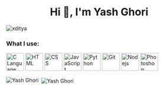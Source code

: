 <h1 align="center">Hi 👋, I'm Yash Ghori</h1>
<p align="left"> <img src="https://komarev.com/ghpvc/?username=yashghori&label=Profile%20views&color=0e75b6&style=plastic" alt="xditya" /> </p>

<h3 align="left">What I use:</h3>
<p align="left">

<img src="https://raw.githubusercontent.com/gist/rugvedkoshiya/1e72f4d6f832889fa45c9db52c7c6525/raw/9d7d33b2434d82dfe5e7749de93758cce3d485f9/c_48.svg" alt="C Language" width="48" height="48"/>
<img src="https://raw.githubusercontent.com/gist/rugvedkoshiya/1e72f4d6f832889fa45c9db52c7c6525/raw/9d7d33b2434d82dfe5e7749de93758cce3d485f9/html_48.svg" alt="HTML" width="48" height="48"/>
<img src="https://raw.githubusercontent.com/gist/rugvedkoshiya/1e72f4d6f832889fa45c9db52c7c6525/raw/9d7d33b2434d82dfe5e7749de93758cce3d485f9/css_48.svg" alt="CSS" width="48" height="48"/>
<img src="https://raw.githubusercontent.com/gist/rugvedkoshiya/1e72f4d6f832889fa45c9db52c7c6525/raw/9d7d33b2434d82dfe5e7749de93758cce3d485f9/javascript_48.svg" alt="JavaScript" width="48" height="48"/>
<img src="https://raw.githubusercontent.com/gist/rugvedkoshiya/1e72f4d6f832889fa45c9db52c7c6525/raw/9d7d33b2434d82dfe5e7749de93758cce3d485f9/python_48.svg" alt="Python" width="48" height="48"/>
<!-- <img src="https://raw.githubusercontent.com/gist/yashghori/1e72f4d6f832889fa45c9db52c7c6525/raw/9d7d33b2434d82dfe5e7749de93758cce3d485f9/django_48.svg" alt="Django" width="48" height="48"/>
<img src="https://raw.githubusercontent.com/gist/yashghori/1e72f4d6f832889fa45c9db52c7c6525/raw/9d7d33b2434d82dfe5e7749de93758cce3d485f9/flask_48.svg" alt="Flask" width="48" height="48"/>
<img src="https://raw.githubusercontent.com/gist/yashghori/1e72f4d6f832889fa45c9db52c7c6525/raw/9d7d33b2434d82dfe5e7749de93758cce3d485f9/flutter_48.svg" alt="Flutter" width="48" height="48"/>
<img src="https://raw.githubusercontent.com/gist/yashghori/1e72f4d6f832889fa45c9db52c7c6525/raw/9d7d33b2434d82dfe5e7749de93758cce3d485f9/dart_48.svg" alt="Dart" width="48" height="48"/> -->
<img src="https://raw.githubusercontent.com/gist/rugvedkoshiya/1e72f4d6f832889fa45c9db52c7c6525/raw/9d7d33b2434d82dfe5e7749de93758cce3d485f9/git_48.svg" alt="Git" width="48" height="48"/>
<!-- <img src="https://raw.githubusercontent.com/gist/yashghori/1e72f4d6f832889fa45c9db52c7c6525/raw/9d7d33b2434d82dfe5e7749de93758cce3d485f9/heroku_48.svg" alt="Heroku" width="48" height="48"/>
<img src="https://raw.githubusercontent.com/gist/yashghori/1e72f4d6f832889fa45c9db52c7c6525/raw/9d7d33b2434d82dfe5e7749de93758cce3d485f9/linux_48.svg" alt="Linux" width="48" height="48"/>
<img src="https://raw.githubusercontent.com/gist/yashghori/1e72f4d6f832889fa45c9db52c7c6525/raw/23043c00d69fbd53f9dc769050ff367088e43d78/kali_linux_48.svg" alt="Kali Linux" width="48" height="48"/> -->
<img src="https://raw.githubusercontent.com/gist/rugvedkoshiya/1e72f4d6f832889fa45c9db52c7c6525/raw/9d7d33b2434d82dfe5e7749de93758cce3d485f9/nodejs_48.svg" alt="Nodejs" width="48" height="48"/>
<img src="https://raw.githubusercontent.com/gist/rugvedkoshiya/1e72f4d6f832889fa45c9db52c7c6525/raw/9d7d33b2434d82dfe5e7749de93758cce3d485f9/photoshop_48.svg" alt="Photoshop" width="48" height="48"/>
</p>

<p><img align="left" src="https://github-readme-stats.vercel.app/api/top-langs?username=yashghori&hide=Jupyter Notebook&show_icons=true&langs_count=8&theme=tokyonight&locale=en&layout=compact" alt="Yash Ghori" /></p>

<p>&nbsp;<img align="center" src="https://github-readme-stats.vercel.app/api?username=yashghori&show_icons=true&theme=tokyonight&locale=en" alt="Yash Ghori" /></p>
